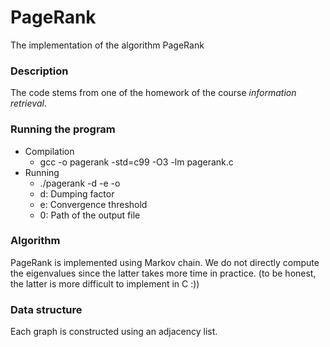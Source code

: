 # PageRank
The implementation of the algorithm PageRank

### Description

The code stems from one of the homework of the course *information retrieval*.

### Running the program

- Compilation
  - gcc -o pagerank -std=c99 -O3 -lm pagerank.c
- Running
  - ./pagerank -d -e -o
  - d: Dumping factor
  - e: Convergence threshold
  - 0: Path of the output file

### Algorithm

PageRank is implemented using Markov chain. We do not directly compute the eigenvalues since the latter takes more time in practice. (to be honest, the latter is more difficult to implement in C :))

### Data structure

Each graph is constructed using an adjacency list.
